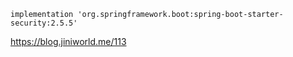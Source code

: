 ```
implementation 'org.springframework.boot:spring-boot-starter-security:2.5.5'
```


https://blog.jiniworld.me/113
